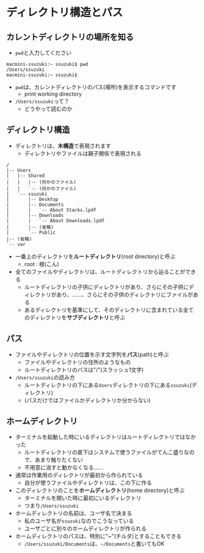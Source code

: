 ディレクトリ構造とパス
====

カレントディレクトリの場所を知る
----

* `pwd`と入力してください

```
macmini-ssuzuki:~ ssuzuki$ pwd
/Users/ssuzuki
macmini-ssuzuki:~ ssuzuki$ 
```

* `pwd`は、カレントディレクトリのパス(場所)を表示するコマンドです
    * print working directory
* `/Users/ssuzuki`って？
    * どうやって読むのか

ディレクトリ構造
----

* ディレクトリは、**木構造**で表現されます
    * ディレクトリやファイルは親子関係で表現される

```
/
|-- Users
|   |-- Shared
|   |   |-- (何かのファイル)
|   |   `-- (何かのファイル)
|   `-- ssuzuki
|       |-- Desktop
|       |-- Documents
|       |   `-- About Stacks.lpdf
|       |-- Downloads
|       |   `-- About Downloads.lpdf
|       |-- (省略)
|       `-- Public
|-- (省略)
`-- var
```

* 一番上のディレクトリを**ルートディレクトリ**(root directory)と呼ぶ
    * root : 根(こん)
* 全てのファイルやディレクトリは、ルートディレクトリから辿ることができる
    * ルートディレクトリの子供にディレクトリがあり、さらにその子供にディレクトリがあり、……、さらにその子供のディレクトリにファイルがある
    * あるディレクトリを基準にして、そのディレクトリに含まれている全てのディレクトリを**サブディレクトリ**と呼ぶ

パス
----

* ファイルやディレクトリの位置を示す文字列を**パス**(path)と呼ぶ
    * ファイルやディレクトリの住所のようなもの
    * ルートディレクトリのパスは"/"(スラッシュ1文字)
* `/Users/ssuzuki`の読み方
    * ルートディレクトリの下にある`Users`ディレクトリの下にある`ssuzuki`(ディレクトリ)
    * (パスだけではファイルかディレクトリか分からない)

ホームディレクトリ
----

* ターミナルを起動した時にいるディレクトリはルートディレクトリではなかった
    * ルートディレクトリの直下はシステムで使うファイルがてんこ盛りなので、あまり触りたくない
    * 不用意に消すと動かなくなる……
* 通常は作業用のディレクトリが最初から作られている
    * 自分が使うファイルやディレクトリは、この下に作る
* このディレクトリのことを**ホームディレクトリ**(home directory)と呼ぶ
    * ターミナルを開いた時に最初にいるディレクトリ
    * つまり`/Users/ssuzuki`
* ホームディレクトリの名前は、ユーザ名で決まる
    * 私のユーザ名が`ssuzuki`なのでこうなっている
    * ユーザごとに別々のホームディレクトリが作られる
* ホームディレクトリのパスは、特別に"~"(チルダ)とすることもできる
    * `/Users/ssuzuki/Documents`は、`~/Documents`と書いてもOK
